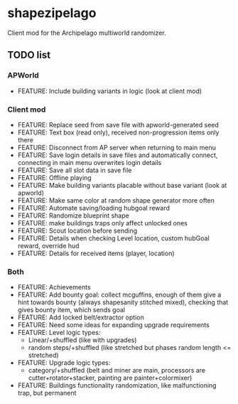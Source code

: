 # shapezipelago
Client mod for the Archipelago multiworld randomizer.

## TODO list
### APWorld
- FEATURE:       Include building variants in logic (look at client mod)
### Client mod
- FEATURE:       Replace seed from save file with apworld-generated seed
- FEATURE:       Text box (read only), received non-progression items only there
- FEATURE:       Disconnect from AP server when returning to main menu
- FEATURE:       Save login details in save files and automatically connect, connecting in main menu overwrites login details
- FEATURE:       Save all slot data in save file
- FEATURE:       Offline playing
- FEATURE:       Make building variants placable without base variant (look at apworld)
- FEATURE:       Make same color at random shape generator more often
- FEATURE:       Automate saving/loading hubgoal reward
- FEATURE:       Randomize blueprint shape
- FEATURE:       make buildings traps only affect unlocked ones
- FEATURE:       Scout location before sending
- FEATURE:       Details when checking Level location, custom hubGoal reward, override hud
- FEATURE:       Details for received items (player, location)
### Both
- FEATURE:       Achievements
- FEATURE:       Add bounty goal: collect mcguffins, enough of them give a hint towards bounty (always shapesanity stitched mixed), checking that gives bounty item, which sends goal
- FEATURE:       Add locked belt/extractor option
- FEATURE:       Need some ideas for expanding upgrade requirements
- FEATURE:       Level logic types:
  - Linear/+shuffled (like with upgrades)
  - random steps/+shuffled (like stretched but phases random length <= stretched)
- FEATURE:       Upgrade logic types: 
  - category/+shuffled (belt and miner are main, processors are cutter+rotator+stacker, painting are painter+colormixer)
- FEATURE:       Buildings functionality randomization, like malfunctioning trap, but permanent
